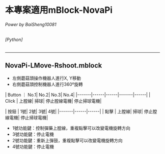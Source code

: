 # 本專案適用mBlock-NovaPi
###### _Power by BaiSheng10081_
###### [Python]
---
## NovaPi-LMove-Rshoot.mblock
* 左側蘑菇頭操作機器人進行X, Y移動
* 右側蘑菇頭控制機器人進行360º旋轉


| Button ｜ No.1| No.2| No.3| No.4|
|-------|------|------|-------|------|
| Click | 上膛線| 掃球| 停止膛線電機| 停止掃球電機|

| 按鈕 | 1號| 2號| 3號| 4號|
|-------|------|------|
| 點擊   | 上膛線| 掃球| 停止膛線電機| 停止掃球電機|


* 1號功能鍵：控制彈藥上膛線，重複點擊可以改變電機旋轉方向
* 3號功能鍵：停止電機
* 2號功能鍵：重新上彈鼓，重複點擊可以改變電機旋轉方向
* 4號功能鍵：停止電機

